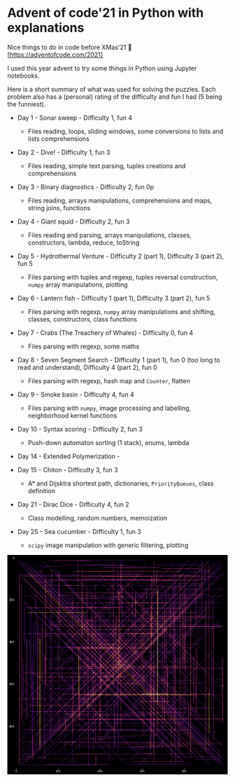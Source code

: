 # Advent of code'21 in Python with explanations

Nice things to do in code before XMas'21 :christmas_tree:  [https://adventofcode.com/2021]

I used this year advent to try some things in Python using Jupyter notebooks.

Here is a short summary of what was used for solving the puzzles. Each problem also has a (personal) rating of the difficulty and fun I had (5 being the funniest).

- Day 1 - Sonar sweep - Difficulty 1, fun 4
    - Files reading, loops, sliding windows, some conversions to lists and lists comprehensions
- Day 2 - Dive! - Difficulty 1, fun 3
    - Files reading, simple text parsing, tuples creations and comprehensions
- Day 3 - Binary diagnostics - Difficulty 2, fun 0p
    - Files reading, arrays manipulations, comprehensions and maps, string joins, functions
- Day 4 - Giant squid - Difficulty 2, fun 3
    - Files reading and parsing, arrays manipulations, classes, constructors, lambda, reduce, toString
- Day 5 - Hydrothermal Venture - Difficulty 2 (part 1), Difficulty 3 (part 2), fun 5
    - Files parsing with tuples and regexp, tuples reversal construction, `numpy` array manipulations, plotting    
- Day 6 - Lantern fish - Difficulty 1 (part 1), Difficulty 3 (part 2), fun 5
    - Files parsing with regexp, `numpy` array manipulations and shifting, classes, constructors, class functions
- Day 7 - Crabs (The Treachery of Whales) - Difficulty 0, fun 4
    - Files parsing with regexp, some maths
- Day 8 - Seven Segment Search - Difficulty 1 (part 1), fun 0 (too long to read and understand), Difficulty 4 (part 2), fun 0
    - Files parsing with regexp, hash map and `Counter`, flatten
- Day 9 - Smoke basin - Difficulty 4, fun 4
    - Files parsing with `numpy`, image processing and labelling, neighborhood kernel functions
- Day 10 - Syntax scoring - Difficulty 2, fun 3
    - Push-down automaton sorting (1 stack), enums, lambda

- Day 14 - Extended Polymerization - 

- Day 15 - Chiton - Difficulty 3, fun 3
    - A* and Dijsktra shortest path, dictionaries, `PriorityQueues`, class definition

- Day 21 - Dirac Dice - Difficulty 4, fun 2
    - Class modelling, random numbers, memoization

- Day 25 - Sea cucumber - Difficulty 1, fun 3
    - `scipy` image manipulation with generic filtering, plotting


![plot](./day5/output.png)
